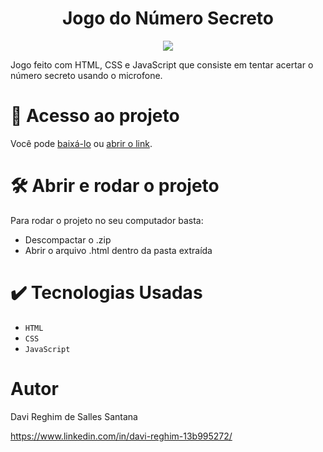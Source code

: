 <h1 align= "center">Jogo do Número Secreto</h1>
<p align="center">
  <img src="https://img.shields.io/badge/STATUS-FINALIZADO-green">
</p>
Jogo feito com HTML, CSS e JavaScript que consiste em tentar acertar o número secreto usando o microfone.

# 📁 Acesso ao projeto

Você pode <a href="https://github.com/DaviRSS1/jogo-numero-secreto/archive/refs/heads/main.zip" target="_blank">baixá-lo</a> ou <a href="https://jogo-numero-secreto-kappa-seven.vercel.app/" target="_blank">abrir o link</a>.

# 🛠️ Abrir e rodar o projeto

Para rodar o projeto no seu computador basta:
+ Descompactar o .zip
+ Abrir o arquivo .html dentro da pasta extraída

# ✔️ Tecnologias Usadas

- ``HTML``
- ``CSS``
- ``JavaScript`` 

# Autor

Davi Reghim de Salles Santana

https://www.linkedin.com/in/davi-reghim-13b995272/
